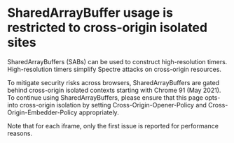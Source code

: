 #  SharedArrayBuffer usage is restricted to cross-origin isolated sites

SharedArrayBuffers (SABs) can be used to construct high-resolution timers. High-resolution timers simplify Spectre attacks on cross-origin resources.

To mitigate security risks across browsers, SharedArrayBuffers are gated behind cross-origin isolated contexts starting with Chrome 91 (May 2021). To continue using SharedArrayBuffers, please ensure that this page opts-into cross-origin isolation by setting Cross-Origin-Opener-Policy and Cross-Origin-Embedder-Policy appropriately.

Note that for each iframe, only the first issue is reported for performance reasons.
